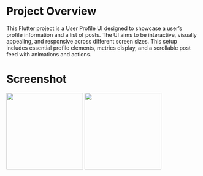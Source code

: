 # Project Overview
This Flutter project is a User Profile UI designed to showcase a user’s profile information and a list of posts. The UI aims to be interactive, visually appealing, and responsive across different screen sizes. This setup includes essential profile elements, metrics display, and a scrollable post feed with animations and actions.

# Screenshot
<img src="https://github.com/user-attachments/assets/6a6a3d05-4d40-40e3-841e-13cd70f0919e" width="200">

<img src="https://github.com/user-attachments/assets/c4c6440b-15ee-4ff9-982a-2a4e20c028fe" width="200">
